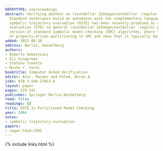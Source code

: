 ```yaml
---
ENTRYTYPE: inproceedings
abstract: Verifying whether an \textdollar {ø}mega\textdollar -regular property is satisfied by a finite-state system is a core problem in model checking.
  Standard techniques build an automaton with the complementary language, compute its product with the system, and then check for emptiness. Generalized
  symbolic trajectory evaluation (GSTE) has been recently proposed as an alternative approach, extending the computationally efficient symbolic trajectory
  evaluation (STE) to general \textdollar {ø}mega\textdollar -regular properties. In this paper, we show that the GSTE algorithms are essentially a partitioned
  version of standard symbolic model-checking (SMC) algorithms, where the partitioning is driven by the property under verification. We export this technique
  of property-driven partitioning to SMC and show that it typically does speed up SMC algorithms.
added: 2022-08-20
address: Berlin, Heidelberg
authors:
- Roberto Sebastiani
- Eli Singerman
- Stefano Tonetta
- Moshe Y. Vardi
booktitle: Computer Aided Verification
editor: Alur, Rajeev and Peled, Doron A.
isbn: 978-3-540-27813-9
layout: paper
pages: 229-241
publisher: Springer Berlin Heidelberg
read: false
readings: []
title: GSTE Is Partitioned Model Checking
year: 2004
notes:
- symbolic trajectory evaluation
papers:
- segar:fmsd:1995
---
```

{% include links.html %}
